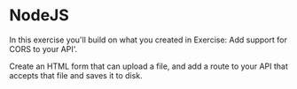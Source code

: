 # NodeJS
In this exercise you'll build on what you created in Exercise: Add support for CORS to your API'.

Create an HTML form that can upload a file, and add a route to your API that accepts that file and saves it to disk.


